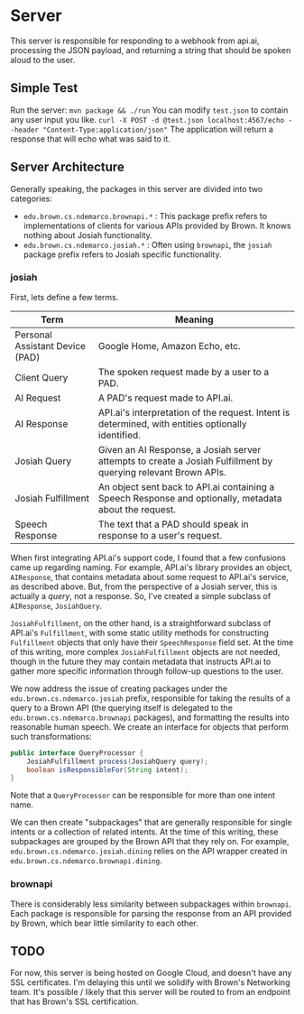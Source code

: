 # Server
This server is responsible for responding to a webhook from api.ai, processing the JSON payload, and returning a string that should be spoken aloud to the user.

## Simple Test
Run the server: `mvn package && ./run`
You can modify `test.json` to contain any user input you like.
`curl -X POST -d @test.json localhost:4567/echo --header "Content-Type:application/json"`
The application will return a response that will echo what was said to it.

## Server Architecture
Generally speaking, the packages in this server are divided into two categories:
 * `edu.brown.cs.ndemarco.brownapi.*` : This package prefix refers to implementations of clients for various APIs provided by Brown. It knows nothing about Josiah functionality. 
 * `edu.brown.cs.ndemarco.josiah.*` : Often using `brownapi`, the `josiah` package prefix refers to Josiah specific functionality.

### josiah
First, lets define a few terms.

Term | Meaning
------------ | -------------
Personal Assistant Device (PAD) | Google Home, Amazon Echo, etc.
Client Query | The spoken request made by a user to a PAD. 
AI Request | A PAD's request made to API.ai.
AI Response | API.ai's interpretation of the request. Intent is determined, with entities optionally identified.
Josiah Query | Given an AI Response, a Josiah server attempts to create a Josiah Fulfillment by querying relevant Brown APIs.
Josiah Fulfillment | An object sent back to API.ai containing a Speech Response and optionally, metadata about the request.
Speech Response | The text that a PAD should speak in response to a user's request.

When first integrating API.ai's support code, I found that a few confusions came up regarding naming. For example, API.ai's library provides an object, `AIResponse`, that contains metadata about some request to API.ai's service, as described above. But, from the perspective of a Josiah server, this is actually a *query*, not a response. So, I've created a simple subclass of `AIResponse`, `JosiahQuery`.

`JosiahFulfillment`, on the other hand, is a straightforward subclass of API.ai's `Fulfillment`, with some static utility methods for constructing `Fulfillment` objects that only have their `SpeechResponse` field set. At the time of this writing, more complex `JosiahFulfillment` objects are not needed, though in the future they may contain metadata that instructs API.ai to gather more specific information through follow-up questions to the user.

We now address the issue of creating packages under the `edu.brown.cs.ndemarco.josiah` prefix, responsible for taking the results of a query to a Brown API (the querying itself is delegated to the `edu.brown.cs.ndemarco.brownapi` packages), and formatting the results into reasonable human speech. We create an interface for objects that perform such transformations:

```java
public interface QueryProcessor {
	JosiahFulfillment process(JosiahQuery query);	
	boolean isResponsibleFor(String intent);
}
```

Note that a `QueryProcessor` can be responsible for more than one intent name.

We can then create "subpackages" that are generally responsible for single intents or a collection of related intents. At the time of this writing, these subpackages are grouped by the Brown API that they rely on. For example, `edu.brown.cs.ndemarco.josiah.dining` relies on the API wrapper created in `edu.brown.cs.ndemarco.brownapi.dining`. 

### brownapi
There is considerably less similarity between subpackages within `brownapi`. Each package is responsible for parsing the response from an API provided by Brown, which bear little similarity to each other. 

## TODO
For now, this server is being hosted on Google Cloud, and doesn't have any SSL certificates. I'm delaying this until we solidify with Brown's Networking team. It's possible / likely that this server will be routed to from an endpoint that has Brown's SSL certification.
